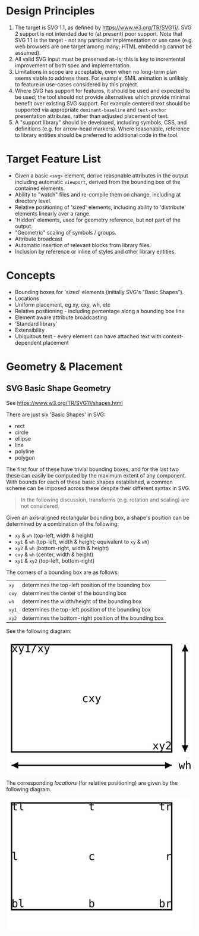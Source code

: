 # Design Principles

1. The target is SVG 1.1, as defined by https://www.w3.org/TR/SVG11/. SVG 2 support is not intended due to (at present) poor support. Note that SVG 1.1 is the target - not any particular implementation or use case (e.g. web browsers are one target among many; HTML embedding cannot be assumed).
2. All valid SVG input must be preserved as-is; this is key to incremental improvement of both spec and implementation.
3. Limitations in scope are acceptable, even when no long-term plan seems viable to address them. For example, SMIL animation is unlikely to feature in use-cases considered by this project.
4. Where SVG has support for features, it should be used and expected to be used; the tool should not provide alternatives which provide minimal benefit over existing SVG support. For example centered text should be supported via appropriate `dominant-baseline` and `text-anchor` presentation attributes, rather than adjusted placement of text.
5. A "support library" should be developed, including symbols, CSS, and definitions (e.g. for arrow-head markers). Where reasonable, reference to library entities should be preferred to additional code in the tool.

# Target Feature List
* Given a basic `<svg>` element, derive reasonable attributes in the output including automatic `viewport`, derived from the bounding box of the contained elements.
* Ability to "watch" files and re-compile them on change, including at directory level.
* Relative positioning of 'sized' elements, including ability to 'distribute' elements linearly over a range.
* 'Hidden' elements, used for geometry reference, but not part of the output.
* "Geometric" scaling of symbols / groups.
* Attribute broadcast
* Automatic insertion of relevant blocks from library files.
* Inclusion by reference or inline of styles and other library entities.

# Concepts
* Bounding boxes for 'sized' elements (initially SVG's "Basic Shapes").
* Locations
* Uniform placement, eg xy, cxy, wh, etc
* Relative positioning - including percentage along a bounding box line
* Element aware attribute broadcasting
* ‘Standard library’
* Extensibility 
* Ubiquitous text - every element can have attached text with context-dependent placement 

# Geometry & Placement

## SVG Basic Shape Geometry

See https://www.w3.org/TR/SVG11/shapes.html

There are just six 'Basic Shapes' in SVG:

* rect
* circle
* ellipse
* line
* polyline
* polygon

The first four of these have trivial bounding boxes, and for the last two these can easily be computed by the maximum extent of any component.
With bounds for each of these basic shapes established, a common scheme can be imposed across these despite their different syntax in SVG.

> In the following discussion, transforms (e.g. rotation and scaling) are not considered.

Given an axis-aligned rectangular bounding box, a shape's position can be determined by a combination of the following:

* `xy` & `wh` (top-left, width & height)
* `xy1` & `wh` (top-left, width & height; equivalent to `xy` & `wh`)
* `xy2` & `wh` (bottom-right, width & height)
* `cxy` & `wh` (center, width & height)
* `xy1` & `xy2` (top-left, bottom-right)

The corners of a bounding box are as follows:

|||
|-|-|
| `xy` | determines the top-left position of the bounding box |
| `cxy` | determines the center of the bounding box |
| `wh` | determines the width/height of the bounding box |
| `xy1` | determines the top-left position of the bounding box |
| `xy2` | determines the bottom-right position of the bounding box |

See the following diagram:

![corners.svg](corners.svg)

The corresponding *locations* (for relative positioning) are given by the following diagram.

![locations.svg](locations.svg)